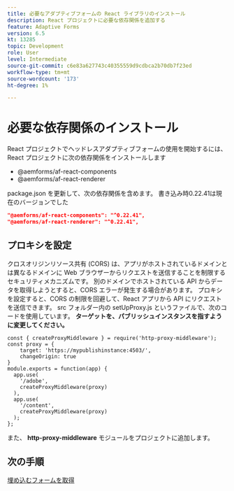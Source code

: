 ```yaml
---
title: 必要なアダプティブフォームの React ライブラリのインストール
description: React プロジェクトに必要な依存関係を追加する
feature: Adaptive Forms
version: 6.5
kt: 13285
topic: Development
role: User
level: Intermediate
source-git-commit: c6e83a627743c40355559d9cdbca2b70db7f23ed
workflow-type: tm+mt
source-wordcount: '173'
ht-degree: 1%

---
```



# 必要な依存関係のインストール

React プロジェクトでヘッドレスアダプティブフォームの使用を開始するには、React プロジェクトに次の依存関係をインストールします

* @aemforms/af-react-components
* @aemforms/af-react-renderer

package.json を更新して、次の依存関係を含めます。 書き込み時0.22.41は現在のバージョンでした

```json
"@aemforms/af-react-components": "^0.22.41",
"@aemforms/af-react-renderer": "^0.22.41",
```

## プロキシを設定

クロスオリジンリソース共有 (CORS) は、アプリがホストされているドメインとは異なるドメインに Web ブラウザーからリクエストを送信することを制限するセキュリティメカニズムです。 別のドメインでホストされている API からデータを取得しようとすると、CORS エラーが発生する場合があります。 プロキシを設定すると、CORS の制限を回避して、React アプリから API にリクエストを送信できます。 src フォルダー内の setUpProxy.js というファイルで、次のコードを使用しています。 **ターゲットを、パブリッシュインスタンスを指すように変更してください。**

```
const { createProxyMiddleware } = require('http-proxy-middleware');
const proxy = {
    target: 'https://mypublishinstance:4503/',
    changeOrigin: true
}
module.exports = function(app) {
  app.use(
    '/adobe',
    createProxyMiddleware(proxy)
  ),
  app.use(
    '/content',
    createProxyMiddleware(proxy)
  );
};
```

また、 **http-proxy-middleware** モジュールをプロジェクトに追加します。

## 次の手順

[埋め込むフォームを取得](./fetch-the-form.md)